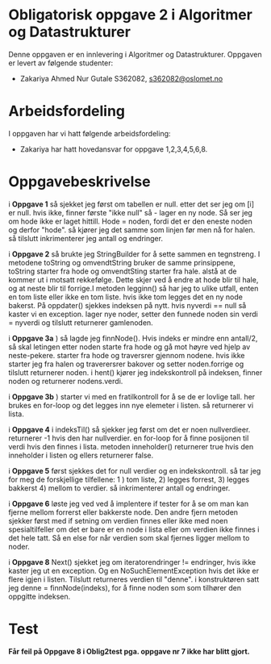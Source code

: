 # Obligatorisk oppgave 2 i Algoritmer og Datastrukturer

Denne oppgaven er en innlevering i Algoritmer og Datastrukturer. 
Oppgaven er levert av følgende studenter:
* Zakariya Ahmed Nur Gutale S362082, s362082@oslomet.no

# Arbeidsfordeling

I oppgaven har vi hatt følgende arbeidsfordeling:
* Zakariya  har hatt hovedansvar for oppgave 1,2,3,4,5,6,8.

# Oppgavebeskrivelse

i **Oppgave 1** så sjekket jeg først om tabellen er null. etter det ser jeg om [i] er null. hvis ikke, finner første "ikke null" så - lager en ny node. Så ser jeg om hode ikke er laget hittill. Hode = noden, fordi det er den eneste noden og derfor "hode". så kjører jeg det samme som linjen før men nå for halen. så tilslutt inkrimenterer jeg antall og endringer.

i **Oppgave 2** så brukte jeg StringBuilder for å sette sammen en tegnstreng. I metodene toString og omvendtString bruker de samme prinsippene, toString starter fra hode og omvendtSting starter fra hale. alstå at de kommer ut i motsatt rekkefølge. Dette skjer ved å endre at hode blir til hale, og at neste blir til forrige.I metoden legginn() så har jeg to ulike utfall, enten en tom liste eller ikke en tom liste. hvis ikke tom legges det en ny node bakerst. På oppdater() sjekkes indeksen på nytt. hvis nyverdi == null så kaster vi en exception. lager nye noder, setter den funnede noden sin verdi = nyverdi og tilslutt returnerer gamlenoden.

i **Oppgave 3a** ) så lagde jeg finnNode(). Hvis indeks er mindre enn antall/2, så skal letingen etter noden starte fra hode og gå mot høyre ved hjelp av neste-pekere. starter fra hode og traversrer gjennom nodene. hvis ikke starter jeg fra halen og traverersrer bakover og setter noden.forrige og tilslutt returnerer noden. i hent() kjører jeg indekskontroll på indeksen, finner noden og returnerer nodens.verdi.

i **Oppgave 3b** ) starter vi med en fratilkontroll for å se de er lovlige tall. her brukes en for-loop og det legges inn nye elemeter i listen. så returnerer vi lista.

i **Oppgave 4**  i indeksTil() så sjekker jeg først om det er noen nullverdieer. returnerer -1 hvis den har nullverdier. en for-loop for å finne posijonen til verdi hvis den finnes i lista. metoden inneholder() returnerer true hvis den inneholder i listen og ellers returnerer false.

i **Oppgave 5**  først sjekkes det for null verdier og en indekskontroll. så tar jeg for meg de forskjellige tilfellene: 1 ) tom liste, 2) legges forrest, 3) legges bakkerst 4) mellom to verdier. så inkrimenterer antall og endringer.

i **Oppgave 6** løste jeg ved ved å implentere if tester for å se om man kan fjerne mellom forrerst eller bakkerste node. Den andre fjern metoden sjekker først med if setning om verdien finnes eller ikke med noen spesialtilfeller om det er bare er en node i lista eller om verdien ikke finnes i det hele tatt. Så en else for når verdien som skal fjernes ligger mellom to noder.

i **Oppgave 8** Next() sjekket jeg om iteratorendringer  != endringer, hvis ikke kaster jeg ut en exception. Og en NoSuchElementException hvis det ikke er flere igjen i listen. Tilslutt returneres verdien til "denne". i konstruktøren satt jeg denne = finnNode(indeks), for å finne noden som som tilhører den oppgitte indeksen.

# Test

**Får feil på Oppgave 8 i Oblig2test pga. oppgave nr 7 ikke har blitt gjort.**
